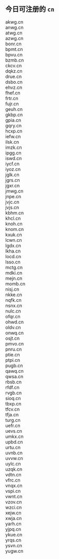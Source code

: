 
## 今日可注册的 `cn`
>
akwg.cn   
anwg.cn   
atwg.cn   
azwg.cn   
bonr.cn   
bpmt.cn   
bpvu.cn   
bzmb.cn   
ckcv.cn   
dqkz.cn   
drue.cn   
dsbo.cn   
ehvz.cn   
fhef.cn   
frtr.cn   
fujr.cn   
geuh.cn   
gkbp.cn   
gpia.cn   
gqry.cn   
hcxp.cn   
iefw.cn   
ilsk.cn   
imzk.cn   
ipgg.cn   
iswd.cn   
iycf.cn   
iyoz.cn   
jglk.cn   
jgrs.cn   
jgxr.cn   
jmwg.cn   
jnpe.cn   
jvjc.cn   
jvjs.cn   
kbhm.cn   
khcl.cn   
knoh.cn   
knom.cn   
kxuk.cn   
lcwn.cn   
lgdx.cn   
lkha.cn   
locd.cn   
lsso.cn   
mctg.cn   
mdki.cn   
mejn.cn   
momb.cn   
nisj.cn   
nkke.cn   
nqfk.cn   
nsnx.cn   
nulc.cn   
ofqr.cn   
ohwd.cn   
oldv.cn   
onwq.cn   
osjt.cn   
pmvo.cn   
pnru.cn   
ptie.cn   
ptpi.cn   
pugb.cn   
qawq.cn   
qwsa.cn   
rbsb.cn   
rfdf.cn   
rvgb.cn   
sioq.cn   
tbxp.cn   
tfcv.cn   
tfja.cn   
turg.cn   
uefr.cn   
uevs.cn   
umkx.cn   
upbd.cn   
urtu.cn   
uvnb.cn   
uvvw.cn   
uylc.cn   
uzqk.cn   
vdtn.cn   
vfrc.cn   
vnqx.cn   
vspi.cn   
vwnt.cn   
vzov.cn   
wzci.cn   
xejw.cn   
xwja.cn   
yarh.cn   
yjpq.cn   
ykue.cn   
yrqs.cn   
ysvn.cn   
yugw.cn   

